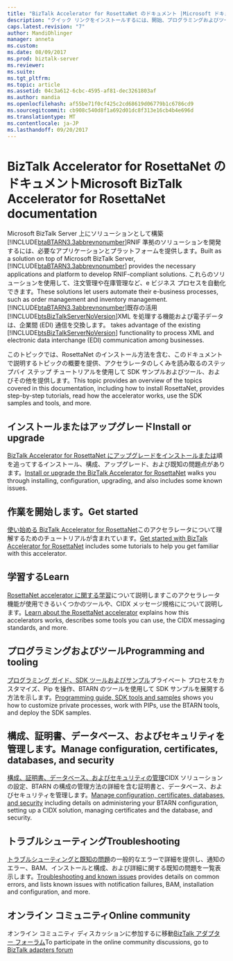 ```yaml
---
title: "BizTalk Accelerator for RosettaNet のドキュメント |Microsoft ドキュメント"
description: "クイック リンクをインストールするには、開始、プログラミングおよびツール、管理、および BizTalk Server では、RosettaNet accelerator (BTARN) のトラブルシューティングの詳細は、"
caps.latest.revision: "7"
author: MandiOhlinger
manager: anneta
ms.custom: 
ms.date: 08/09/2017
ms.prod: biztalk-server
ms.reviewer: 
ms.suite: 
ms.tgt_pltfrm: 
ms.topic: article
ms.assetid: 04c3a612-6cbc-4595-af81-dec3261803af
ms.author: mandia
ms.openlocfilehash: af55be71f0cf425c2cd68619d06779b1c6786cd9
ms.sourcegitcommit: cb908c540d8f1a692d01dc8f313e16cb4b4e696d
ms.translationtype: MT
ms.contentlocale: ja-JP
ms.lasthandoff: 09/20/2017
---
```

# <a name="microsoft-biztalk-accelerator-for-rosettanet-documentation"></a><span data-ttu-id="4db6f-103">BizTalk Accelerator for RosettaNet のドキュメント</span><span class="sxs-lookup"><span data-stu-id="4db6f-103">Microsoft BizTalk Accelerator for RosettaNet documentation</span></span>

 <span data-ttu-id="4db6f-104">Microsoft BizTalk Server 上にソリューションとして構築[!INCLUDE[btaBTARN3.3abbrevnonumber](../../includes/btabtarn3-3abbrevnonumber-md.md)]RNIF 準拠のソリューションを開発するには、必要なアプリケーションとプラットフォームを提供します。</span><span class="sxs-lookup"><span data-stu-id="4db6f-104">Built as a solution on top of Microsoft BizTalk Server, [!INCLUDE[btaBTARN3.3abbrevnonumber](../../includes/btabtarn3-3abbrevnonumber-md.md)] provides the necessary applications and platform to develop RNIF-compliant solutions.</span></span> <span data-ttu-id="4db6f-105">これらのソリューションを使用して、注文管理や在庫管理など、e ビジネス プロセスを自動化できます。</span><span class="sxs-lookup"><span data-stu-id="4db6f-105">These solutions let users automate their e-business processes, such as order management and inventory management.</span></span> [!INCLUDE[btaBTARN3.3abbrevnonumber](../../includes/btabtarn3-3abbrevnonumber-md.md)]<span data-ttu-id="4db6f-106">既存の活用[!INCLUDE[btsBizTalkServerNoVersion](../../includes/btsbiztalkservernoversion-md.md)]XML を処理する機能および電子データは、企業間 (EDI) 通信を交換します。</span><span class="sxs-lookup"><span data-stu-id="4db6f-106"> takes advantage of the existing [!INCLUDE[btsBizTalkServerNoVersion](../../includes/btsbiztalkservernoversion-md.md)] functionality to process XML and electronic data interchange (EDI) communication among businesses.</span></span>  

<span data-ttu-id="4db6f-107">このトピックでは、RosettaNet のインストール方法を含む、このドキュメントで説明するトピックの概要を提供、アクセラレータのしくみを読み取るのステップバイ ステップ チュートリアルを使用して SDK サンプルおよびツール、およびその他を提供します。</span><span class="sxs-lookup"><span data-stu-id="4db6f-107">This topic provides an overview of the topics covered in this documentation, including how to install RosettaNet, provides step-by-step tutorials, read how the accelerator works, use the SDK samples and tools, and more.</span></span>

## <a name="install-or-upgrade"></a><span data-ttu-id="4db6f-108">インストールまたはアップグレード</span><span class="sxs-lookup"><span data-stu-id="4db6f-108">Install or upgrade</span></span>
<span data-ttu-id="4db6f-109">[BizTalk Accelerator for RosettaNet にアップグレードをインストールまたは](install-configure-upgrade-uninstall-troubleshoot-rosettanet.md)順を追ってするインストール、構成、アップグレード、および既知の問題点があります。</span><span class="sxs-lookup"><span data-stu-id="4db6f-109">[Install or upgrade the BizTalk Accelerator for RosettaNet](install-configure-upgrade-uninstall-troubleshoot-rosettanet.md) walks you through installing, configuration, upgrading, and also includes some known issues.</span></span>

## <a name="get-started"></a><span data-ttu-id="4db6f-110">作業を開始します。</span><span class="sxs-lookup"><span data-stu-id="4db6f-110">Get started</span></span>
<span data-ttu-id="4db6f-111">[使い始める BizTalk Accelerator for RosettaNet](get-started-with-biztalk-accelerator-for-rosettanet.md)このアクセラレータについて理解するためのチュートリアルが含まれています。</span><span class="sxs-lookup"><span data-stu-id="4db6f-111">[Get started with BizTalk Accelerator for RosettaNet](get-started-with-biztalk-accelerator-for-rosettanet.md) includes some tutorials to help you get familiar with this accelerator.</span></span>

## <a name="learn"></a><span data-ttu-id="4db6f-112">学習する</span><span class="sxs-lookup"><span data-stu-id="4db6f-112">Learn</span></span>
<span data-ttu-id="4db6f-113">[RosettaNet accelerator に関する学習](learn-the-rosettanet-accelerator-and-the-biztalk-tools-available.md)について説明しますこのアクセラレータ機能が使用できるいくつかのツールや、CIDX メッセージ規格にについて説明します。</span><span class="sxs-lookup"><span data-stu-id="4db6f-113">[Learn about the RosettaNet accelerator](learn-the-rosettanet-accelerator-and-the-biztalk-tools-available.md) explains how this accelerators works, describes some tools you can use, the CIDX messaging standards, and more.</span></span>

## <a name="programming-and-tooling"></a><span data-ttu-id="4db6f-114">プログラミングおよびツール</span><span class="sxs-lookup"><span data-stu-id="4db6f-114">Programming and tooling</span></span>
<span data-ttu-id="4db6f-115">[プログラミング ガイド、SDK ツールおよびサンプル](programming-guide-SDK-tools-and-samples.md)プライベート プロセスをカスタマイズ、Pip を操作、BTARN のツールを使用して SDK サンプルを展開する方法を示します。</span><span class="sxs-lookup"><span data-stu-id="4db6f-115">[Programming guide, SDK tools and samples](programming-guide-SDK-tools-and-samples.md) shows you how to customize private processes, work with PIPs, use the BTARN tools, and deploy the SDK samples.</span></span> 

## <a name="manage-configuration-certificates-databases-and-security"></a><span data-ttu-id="4db6f-116">構成、証明書、データベース、およびセキュリティを管理します。</span><span class="sxs-lookup"><span data-stu-id="4db6f-116">Manage configuration, certificates, databases, and security</span></span>
<span data-ttu-id="4db6f-117">[構成、証明書、データベース、およびセキュリティの管理](manage-configuration-certificates-databases-security.md)CIDX ソリューションの設定、BTARN の構成の管理方法の詳細を含む証明書と、データベース、およびセキュリティを管理します。</span><span class="sxs-lookup"><span data-stu-id="4db6f-117">[Manage configuration, certificates, databases, and security](manage-configuration-certificates-databases-security.md) including details on administering your BTARN configuration, setting up a CIDX solution, managing certificates and the database, and security.</span></span>

## <a name="troubleshooting"></a><span data-ttu-id="4db6f-118">トラブルシューティング</span><span class="sxs-lookup"><span data-stu-id="4db6f-118">Troubleshooting</span></span>
<span data-ttu-id="4db6f-119">[トラブルシューティングと既知の問題](troubleshooting-and-known-issues-in-rosettanet.md)の一般的なエラーで詳細を提供し、通知のエラー、BAM、インストールと構成、および詳細に関する既知の問題を一覧表示します。</span><span class="sxs-lookup"><span data-stu-id="4db6f-119">[Troubleshooting and known issues](troubleshooting-and-known-issues-in-rosettanet.md) provides details on common errors, and lists known issues with notification failures, BAM, installation and configuration, and more.</span></span>

## <a name="online-community"></a><span data-ttu-id="4db6f-120">オンライン コミュニティ</span><span class="sxs-lookup"><span data-stu-id="4db6f-120">Online community</span></span>  
 <span data-ttu-id="4db6f-121">オンライン コミュニティ ディスカッションに参加するに移動[BizTalk アダプター フォーラム](https://social.msdn.microsoft.com/Forums/en-US/home?forum=biztalkr2adapters)</span><span class="sxs-lookup"><span data-stu-id="4db6f-121">To participate in the online community discussions, go to [BizTalk adapters forum](https://social.msdn.microsoft.com/Forums/en-US/home?forum=biztalkr2adapters)</span></span>